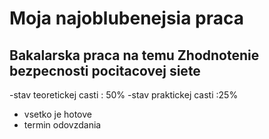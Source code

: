 # Moja najoblubenejsia praca
## Bakalarska praca na temu Zhodnotenie bezpecnosti pocitacovej siete  

-stav teoretickej casti : 50% 
-stav praktickej casti :25%
- vsetko je hotove
- termin odovzdania 